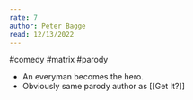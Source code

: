 ```yaml
---
rate: 7
author: Peter Bagge
read: 12/13/2022
---
```


#comedy #matrix #parody 

- An everyman becomes the hero.
- Obviously same parody author as [[Get It?]]